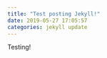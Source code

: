 ```yaml
---
title: "Test posting Jekyll!"
date: 2019-05-27 17:05:57
categories: jekyll update
---
```


Testing!


